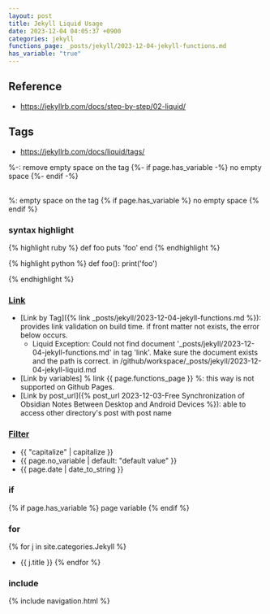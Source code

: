 ```yaml
---
layout: post
title: Jekyll Liquid Usage
date: 2023-12-04 04:05:37 +0900
categories: jekyll
functions_page: _posts/jekyll/2023-12-04-jekyll-functions.md
has_variable: "true"
---
```


## Reference
- https://jekyllrb.com/docs/step-by-step/02-liquid/



## Tags
- https://jekyllrb.com/docs/liquid/tags/

 %-: remove empty space on the tag
{%- if page.has_variable -%} 
  no empty space
{%- endif -%}

<br/>
%: empty space on the tag
{% if page.has_variable %} 
  no empty space
{% endif %}

### syntax highlight

{% highlight ruby %}
def foo
  puts 'foo'
end
{% endhighlight %}

{% highlight python %}
def foo():
  print('foo')

{% endhighlight %}
### [Link](https://jekyllrb.com/docs/liquid/tags/#link)
- [Link by Tag]({% link _posts/jekyll/2023-12-04-jekyll-functions.md %}): provides link validation on build time. if front matter not exists, the error below occurs.
  - Liquid Exception: Could not find document '_posts/jekyll/2023-12-04-jekyll-functions.md' in tag 'link'. Make sure the document exists and the path is correct. in /github/workspace/_posts/jekyll/2023-12-04-jekyll-liquid.md
- [Link by variables] % link {{ page.functions_page }} %: this way is not supported on Github Pages.
- [Link by post_url]({% post_url 2023-12-03-Free Synchronization of Obsidian Notes Between Desktop and Android Devices %}): able to access other directory's post with post name


### [Filter](https://jekyllrb.com/docs/liquid/filters/)

- {{ "capitalize" | capitalize }}
- {{ page.no_variable | default: "default value" }}
- {{ page.date | date_to_string }}

### if
{% if page.has_variable %} page variable {% endif %}

### for
{% for j in site.categories.Jekyll %}
- {{ j.title }}
{% endfor %}

### include
{% include navigation.html %}